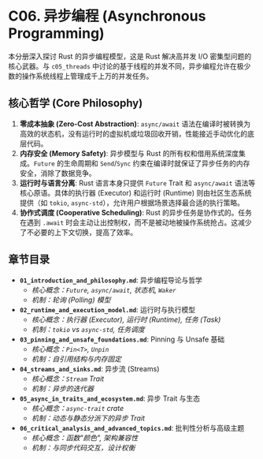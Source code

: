 # C06. 异步编程 (Asynchronous Programming)

本分册深入探讨 Rust 的异步编程模型，这是 Rust 解决高并发 I/O 密集型问题的核心武器。与 `c05_threads` 中讨论的基于线程的并发不同，异步编程允许在极少数的操作系统线程上管理成千上万的并发任务。

## 核心哲学 (Core Philosophy)

1.  **零成本抽象 (Zero-Cost Abstraction)**: `async/await` 语法在编译时被转换为高效的状态机，没有运行时的虚拟机或垃圾回收开销，性能接近手动优化的底层代码。
2.  **内存安全 (Memory Safety)**: 异步模型与 Rust 的所有权和借用系统深度集成。`Future` 的生命周期和 `Send`/`Sync` 约束在编译时就保证了异步任务的内存安全，消除了数据竞争。
3.  **运行时与语言分离**: Rust 语言本身只提供 `Future` Trait 和 `async/await` 语法等核心原语。具体的执行器 (Executor) 和运行时 (Runtime) 则由社区生态系统提供（如 `tokio`, `async-std`），允许用户根据场景选择最合适的执行策略。
4.  **协作式调度 (Cooperative Scheduling)**: Rust 的异步任务是协作式的。任务在遇到 `.await` 时会主动让出控制权，而不是被动地被操作系统抢占。这减少了不必要的上下文切换，提高了效率。

## 章节目录

- **`01_introduction_and_philosophy.md`**: 异步编程导论与哲学
  - *核心概念：`Future`, `async/await`, 状态机, `Waker`*
  - *机制：轮询 (Polling) 模型*
- **`02_runtime_and_execution_model.md`**: 运行时与执行模型
  - *核心概念：执行器 (Executor), 运行时 (Runtime), 任务 (Task)*
  - *机制：`tokio` vs `async-std`, 任务调度*
- **`03_pinning_and_unsafe_foundations.md`**: Pinning 与 Unsafe 基础
  - *核心概念：`Pin<T>`, `Unpin`*
  - *机制：自引用结构与内存固定*
- **`04_streams_and_sinks.md`**: 异步流 (Streams)
  - *核心概念：`Stream` Trait*
  - *机制：异步的迭代器*
- **`05_async_in_traits_and_ecosystem.md`**: 异步 Trait 与生态
  - *核心概念：`async-trait` crate*
  - *机制：动态与静态分派下的异步 Trait*
- **`06_critical_analysis_and_advanced_topics.md`**: 批判性分析与高级主题
  - *核心概念：函数"颜色", 架构兼容性*
  - *机制：与同步代码交互，设计权衡*

<!-- LATER_CHAPTERS --> 